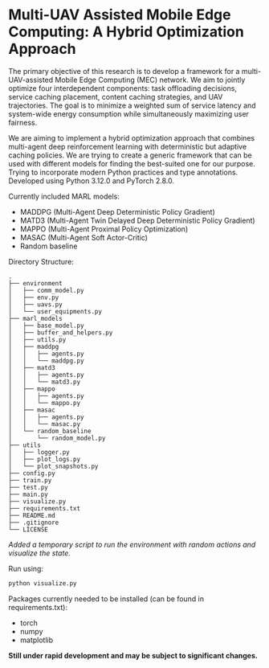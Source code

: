# Multi-UAV Assisted Mobile Edge Computing: A Hybrid Optimization Approach

The primary objective of this research is to develop a framework for a multi-UAV-assisted Mobile Edge Computing (MEC) network. We aim to jointly optimize four interdependent components: task offloading decisions, service caching placement, content caching strategies, and UAV trajectories. The goal is to minimize a weighted sum of service latency and system-wide energy consumption while simultaneously maximizing user fairness.

We are aiming to implement a hybrid optimization approach that combines multi-agent deep reinforcement learning with deterministic but adaptive caching policies. We are trying to create a generic framework that can be used with different models for finding the best-suited one for our purpose. Trying to incorporate modern Python practices and type annotations. Developed using Python 3.12.0 and PyTorch 2.8.0.

Currently included MARL models:
- MADDPG (Multi-Agent Deep Deterministic Policy Gradient)
- MATD3 (Multi-Agent Twin Delayed Deep Deterministic Policy Gradient)
- MAPPO (Multi-Agent Proximal Policy Optimization)
- MASAC (Multi-Agent Soft Actor-Critic)
- Random baseline

Directory Structure:

```
.
├── environment
│   ├── comm_model.py
│   ├── env.py
│   ├── uavs.py
│   └── user_equipments.py
├── marl_models
│   ├── base_model.py
│   ├── buffer_and_helpers.py
│   ├── utils.py
│   ├── maddpg
│   │   ├── agents.py
│   │   └── maddpg.py
│   ├── matd3
│   │   ├── agents.py
│   │   └── matd3.py
│   ├── mappo
│   │   ├── agents.py
│   │   └── mappo.py
│   ├── masac
│   │   ├── agents.py
│   │   └── masac.py
│   └── random_baseline
│       └── random_model.py
├── utils
│   ├── logger.py
│   ├── plot_logs.py
│   └── plot_snapshots.py
├── config.py
├── train.py
├── test.py
├── main.py
├── visualize.py
├── requirements.txt
├── README.md
├── .gitignore
└── LICENSE
```

*Added a temporary script to run the environment with random actions and visualize the state.*

Run using:

```bash
python visualize.py
```

Packages currently needed to be installed (can be found in requirements.txt):
- torch
- numpy
- matplotlib

**Still under rapid development and may be subject to significant changes.**
